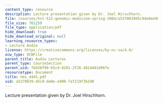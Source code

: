 ```yaml
---
content_type: resource
description: Lecture presentation given by Dr. Joel Hirschhorn.
file: /courses/hst-512-genomic-medicine-spring-2004/a5370039d5c9de0ee900faf219f3b2d0_hms_4445.pdf
file_size: 761259
file_type: application/pdf
hide_download: true
hide_download_original: null
learning_resource_types:
- Lecture Audio
license: https://creativecommons.org/licenses/by-nc-sa/4.0/
ocw_type: OCWFile
parent_title: Audio Lectures
parent_type: CourseSection
parent_uid: f8d20f99-b5cd-8201-2f26-4814481d96fe
resourcetype: Document
title: hms_4445.pdf
uid: a5370039-d5c9-de0e-e900-faf219f3b2d0
---
```

Lecture presentation given by Dr. Joel Hirschhorn.